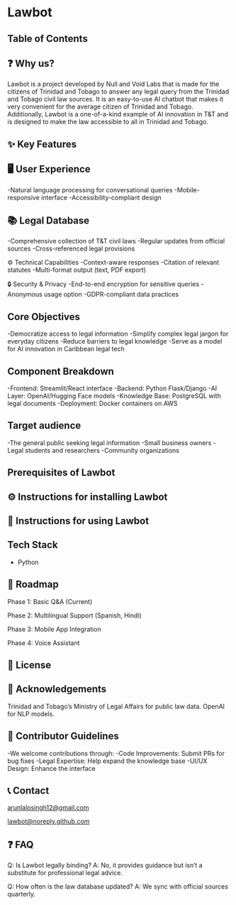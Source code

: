 # Lawbot

## Table of Contents

## ❓ Why us?
Lawbot is a project developed by Null and Void Labs that is made for the citizens of Trinidad and Tobago to answer any legal query from the Trinidad and Tobago civil law sources. It is an easy-to-use AI chatbot that makes it very convenient for the average citizen of Trinidad and Tobago. Additionally, Lawbot is a one-of-a-kind example of AI innovation in T&T and is designed to make the law accessible to all in Trinidad and Tobago.

## ✨ Key Features

## 🖥️ User Experience
-Natural language processing for conversational queries
-Mobile-responsive interface
-Accessibility-compliant design

## 📚 Legal Database
-Comprehensive collection of T&T civil laws
-Regular updates from official sources
-Cross-referenced legal provisions

⚙️ Technical Capabilities
-Context-aware responses
-Citation of relevant statutes
-Multi-format output (text, PDF export)

🔒 Security & Privacy
-End-to-end encryption for sensitive queries
-Anonymous usage option
-GDPR-compliant data practices

## Core Objectives
-Democratize access to legal information
-Simplify complex legal jargon for everyday citizens
-Reduce barriers to legal knowledge
-Serve as a model for AI innovation in Caribbean legal tech

## Component Breakdown
-Frontend: Streamlit/React interface
-Backend: Python Flask/Django
-AI Layer: OpenAI/Hugging Face models
-Knowledge Base: PostgreSQL with legal documents
-Deployment: Docker containers on AWS

## Target audience
-The general public seeking legal information
-Small business owners
-Legal students and researchers
-Community organizations



## Prerequisites of Lawbot

## ⚙️ Instructions for installing Lawbot

## 📖 Instructions for using Lawbot

## Tech Stack
- Python

## 🔮 Roadmap
Phase 1: Basic Q&A (Current)

Phase 2: Multilingual Support (Spanish, Hindi)

Phase 3: Mobile App Integration

Phase 4: Voice Assistant

## 📜 License

## 🙏  Acknowledgements
Trinidad and Tobago’s Ministry of Legal Affairs for public law data.
OpenAI for NLP models.

## 🤝 Contributor Guidelines
-We welcome contributions through:
-Code Improvements: Submit PRs for bug fixes
-Legal Expertise: Help expand the knowledge base
-UI/UX Design: Enhance the interface

## 📞 Contact

arunlalosingh12@gmail.com

lawbot@noreply.github.com

## ❓ FAQ 
Q: Is Lawbot legally binding?
A: No, it provides guidance but isn’t a substitute for professional legal advice.

Q: How often is the law database updated?
A: We sync with official sources quarterly.

